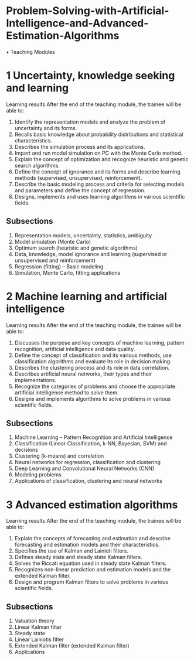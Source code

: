 # Problem-Solving-with-Artificial-Intelligence-and-Advanced-Estimation-Algorithms

• Teaching Modules

# 1 Uncertainty, knowledge seeking and learning

Learning results
After the end of the teaching module, the trainee will be able to:
1) Identify the representation models and analyze the problem of uncertainty and its forms.
2) Recalls basic knowledge about probability distributions and statistical characteristics.
3) Describes the simulation process and its applications.
4) Import and run model simulation on PC with the Monte Carlo method.
5) Explain the concept of optimization and recognize heuristic and genetic search algorithms.
6) Define the concept of ignorance and its forms and describe learning methods (supervised, unsupervised, reinforcement).
7) Describe the basic modeling process and criteria for selecting models and parameters and define the concept of regression.
8) Designs, implements and uses learning algorithms in various scientific fields.
## Subsections
1) Representation models, uncertainty, statistics, ambiguity
2) Model simulation (Monte Carlo)
3) Optimum search (heuristic and genetic algorithms)
4) Data, knowledge, model ignorance and learning (supervised or unsupervised and reinforcement)
5) Regression (fitting) – Basic modeling
6) Simulation, Monte Carlo, fitting applications

# 2 Machine learning and artificial intelligence
Learning results
After the end of the teaching module, the trainee will be able to:
1) Discusses the purpose and key concepts of machine learning, pattern recognition, artificial intelligence and data quality.
2) Define the concept of classification and its various methods, use classification algorithms and evaluate its role in decision making.
3) Describes the clustering process and its role in data correlation.
4) Describes artificial neural networks, their types and their implementations.
5) Recognize the categories of problems and choose the appropriate artificial intelligence method to solve them.
6) Designs and implements algorithms to solve problems in various scientific fields.
## Subsections
1) Machine Learning – Pattern Recognition and Artificial Intelligence
2) Classification (Linear Classification, k-NN, Bayesian, SVM) and decisions
3) Clustering (k-means) and correlation
4) Neural networks for regression, classification and clustering
5) Deep Learning and Convolutional Neural Networks (CNN)
6) Modeling problems
7) Applications of classification, clustering and neural networks

# 3 Advanced estimation algorithms
Learning results
After the end of the teaching module, the trainee will be able to:
1) Explain the concepts of forecasting and estimation and describe forecasting and estimation models and their characteristics.
2) Specifies the use of Kalman and Lainioti filters.
3) Defines steady state and steady state Kalman filters.
4) Solves the Riccati equation used in steady state Kalman filters.
5) Recognizes non-linear prediction and estimation models and the extended Kalman filter.
6) Design and program Kalman filters to solve problems in various scientific fields.
## Subsections
1) Valuation theory
2) Linear Kalman filter
3) Steady state
4) Linear Lainiotis filter
5) Extended Kalman filter (extended Kalman filter)
6) Applications
